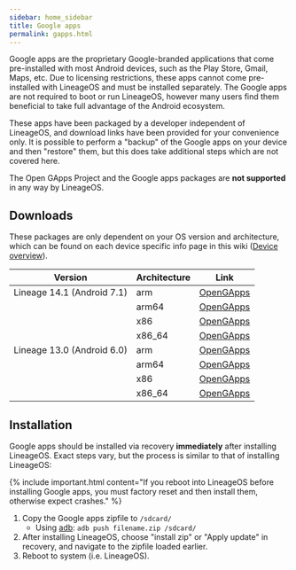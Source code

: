 ```yaml
---
sidebar: home_sidebar
title: Google apps
permalink: gapps.html
---
```

Google apps are the proprietary Google-branded applications that come pre-installed with most Android devices, such as the Play Store, Gmail, Maps, etc.
Due to licensing restrictions, these apps cannot come pre-installed with LineageOS and must be installed separately. The Google apps are not required to
boot or run LineageOS, however many users find them beneficial to take full advantage of the Android ecosystem.

These apps have been packaged by a developer independent of LineageOS, and download links have been provided for your convenience only. It is possible to perform
a "backup" of the Google apps on your device and then "restore" them, but this does take additional steps which are not covered here.

The Open GApps Project and the Google apps packages are **not supported** in any way by LineageOS.

## Downloads

These packages are only dependent on your OS version and architecture, which can be found on each device specific info page in this wiki ([Device overview](devices.html)).

|Version                   |Architecture|Link                                                               |
|--------------------------|------------|-------------------------------------------------------------------|
|Lineage 14.1 (Android 7.1)|arm         |[OpenGApps](http://opengapps.org/?arch=arm&api=7.1&variant=nano)   |
|                          |arm64       |[OpenGApps](http://opengapps.org/?arch=arm64&api=7.1&variant=nano) |
|                          |x86         |[OpenGApps](http://opengapps.org/?arch=x86&api=7.1&variant=nano)   |
|                          |x86_64      |[OpenGApps](http://opengapps.org/?arch=x86_64&api=7.1&variant=nano)|
|Lineage 13.0 (Android 6.0)|arm         |[OpenGApps](http://opengapps.org/?arch=arm&api=6.0&variant=nano)   |
|                          |arm64       |[OpenGApps](http://opengapps.org/?arch=arm64&api=6.0&variant=nano) |
|                          |x86         |[OpenGApps](http://opengapps.org/?arch=x86&api=6.0&variant=nano)   |
|                          |x86_64      |[OpenGApps](http://opengapps.org/?arch=x86_64&api=6.0&variant=nano)|

## Installation

Google apps should be installed via recovery **immediately** after installing LineageOS. Exact steps vary, but the process is similar to that of installing LineageOS:

{% include important.html content="If you reboot into LineageOS before installing Google apps, you must factory reset and then install them, otherwise expect crashes." %}

1. Copy the Google apps zipfile to `/sdcard/`
    * Using [adb](adb_fastboot_guide.html): `adb push filename.zip /sdcard/`
2. After installing LineageOS, choose "install zip" or "Apply update" in recovery, and navigate to the zipfile loaded earlier.
3. Reboot to system (i.e. LineageOS).
